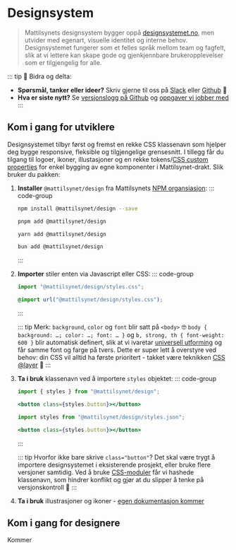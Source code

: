 # Designsystem <mark data-badge="Alfa"></mark>

> Mattilsynets designsystem bygger oppå [designsystemet.no](https://www.designsystemet.no/),
men utvider med egenart, visuelle identitet og interne behov. Designsystemet fungerer som et felles språk mellom team og fagfelt, slik at vi lettere kan skape gode og gjenkjennbare brukeropplevelser som er tilgjengelig for alle.

::: tip :green_heart: Bidra og delta:
- **Spørsmål, tanker eller ideer?** Skriv gjerne til oss på [Slack](https://mattilsynet-hq.slack.com/archives/C03FAJ7N1EU) eller [Github](https://github.com/Mattilsynet/design/issues) :raised_hands:
- **Hva er siste nytt?** Se [versjonslogg på Github](https://github.com/Mattilsynet/design/releases) og [oppgaver vi jobber med](https://github.com/orgs/Mattilsynet/projects/22)
:::


## Kom i gang for utviklere

Designsystemet tilbyr først og fremst en rekke CSS klassenavn som hjelper deg bygge responsive, fleksible og tilgjengelige grensesnitt. I tillegg får du tilgang til logoer, ikoner, illustasjoner og en rekke tokens/[CSS custom properties](https://developer.mozilla.org/en-US/docs/Web/CSS/Using_CSS_custom_properties) for enkel bygging av egne komponenter i Mattilsynet-drakt. Slik bruker du pakken:

1. **Installer** `@mattilsynet/design` fra Mattilsynets [NPM organsiasjon](https://www.npmjs.com/package/@mattilsynet/design):
    ::: code-group

    ```bash [NPM]
    npm install @mattilsynet/design --save
    ```

    ```bash [PNPM]
    pnpm add @mattilsynet/design
    ```

    ```bash [Yarn]
    yarn add @mattilsynet/design
    ```

    ```bash [Bun]
    bun add @mattilsynet/design
    ```
    :::

2. **Importer** stiler enten via Javascript eller CSS:
    ::: code-group

    ```js [Javascript]
    import "@mattilsynet/design/styles.css";
    ```

    ```css [CSS]
    @import url("@mattilsynet/design/styles.css");
    ```
    :::

    ::: tip Merk: `background`, `color` og `font` blir satt på `<body>` :nerd_face:
    `body { background: …; color: …; font: … }` og `b, strong, th { font-weight: 600 }` blir automatisk definert, slik at vi ivaretar [universell utforming](https://www.w3.org/WAI/WCAG21/Understanding/resize-text.html) og får samme font og farge på tvers. Dette er super lett å overstyre ved behov: din CSS vil alltid ha første prioritert - takket være teknikken [CSS @layer](https://developer.mozilla.org/en-US/docs/Web/CSS/@layer) :green_heart:
    :::
3. **Ta i bruk** klassenavn ved å importere `styles` objektet:
    ::: code-group

    ```jsx [Javascript]
    import { styles } from "@mattilsynet/design";

    <button class={styles.button}></button>
    ```

    ```jsx [JSON]
    import styles from "@mattilsynet/design/styles.json";

    <button class={styles.button}></button>
    ```
    :::

    ::: tip Hvorfor ikke bare skrive `class="button"`?
    Det skal være trygt å importere designsystemet i eksisterende prosjekt, eller bruke flere versjoner samtidig. Ved å bruke [CSS-moduler](https://github.com/css-modules/css-modules) får vi hashede klassenavn, som hindrer konflikt og gjør at du slipper å tenke på versjonskontroll :partying_face:
    :::
4. **Ta i bruk** illustrasjoner og ikoner - [egen dokumentasjon kommer](#)

<!-- **Hvorfor CSS og ikke React komponenter?**-->

## Kom i gang for designere

Kommer